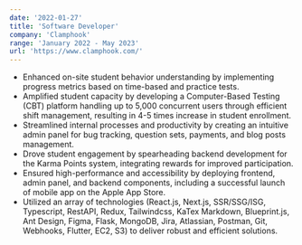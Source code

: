 ```yaml
---
date: '2022-01-27'
title: 'Software Developer'
company: 'Clamphook'
range: 'January 2022 - May 2023'
url: 'https://www.clamphook.com/'
---
```


- Enhanced on-site student behavior understanding by implementing progress metrics based on time-based and practice tests.
- Amplified student capacity by developing a Computer-Based Testing (CBT) platform handling up to 5,000 concurrent users
  through efficient shift management, resulting in 4-5 times increase in student enrollment.
- Streamlined internal processes and productivity by creating an intuitive admin panel for bug tracking, question sets,
  payments, and blog posts management.
- Drove student engagement by spearheading backend development for the Karma Points system, integrating rewards for
  improved participation.
- Ensured high-performance and accessibility by deploying frontend, admin panel, and backend components, including a
  successful launch of mobile app on the Apple App Store.
- Utilized an array of technologies (React.js, Next.js, SSR/SSG/ISG, Typescript, RestAPI, Redux, Tailwindcss, KaTex
  Markdown, Blueprint.js, Ant Design, Figma, Flask, MongoDB, Jira, Atlassian, Postman, Git, Webhooks, Flutter, EC2, S3)
  to deliver robust and efficient solutions.
